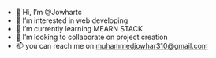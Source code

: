 - 👋 Hi, I’m @Jowhartc
- 👀 I’m interested in web developing
- 🌱 I’m currently learning MEARN STACK
- 💞️ I’m looking to collaborate on project creation
- 📫 you can reach me on muhammedjowhar310@gmail.com

<!---
Jowhartc/Jowhartc is a ✨ special ✨ repository because its `README.md` (this file) appears on your GitHub profile.
You can click the Preview link to take a look at your changes.
--->
